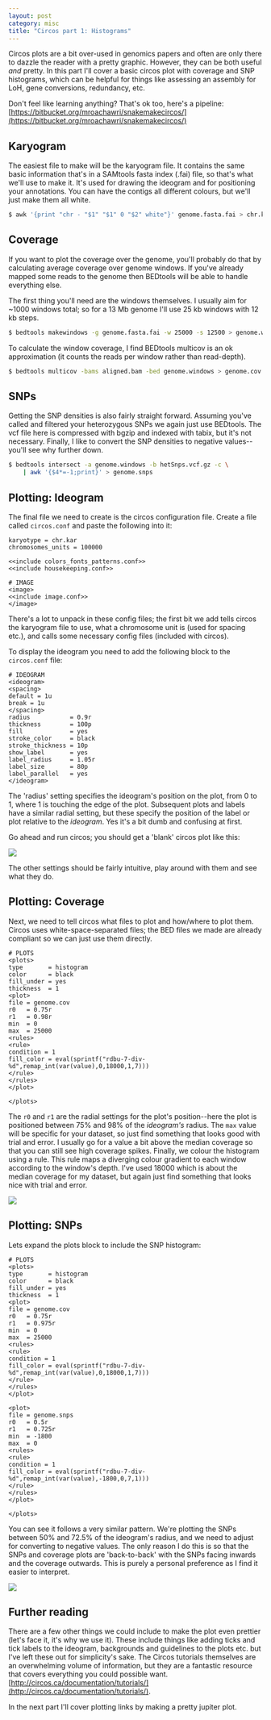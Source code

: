 ```yaml
---
layout: post
category: misc
title: "Circos part 1: Histograms"
---
```


Circos plots are a bit over-used in genomics papers and often are only
there to dazzle the reader with a pretty graphic.
However, they can be both useful _and_ pretty.
In this part I'll cover a basic circos plot with coverage and SNP
histograms, which can be helpful for things like assessing an assembly
for LoH, gene conversions, redundancy, etc.
<!--more-->
Don't feel like learning anything?
That's ok too, here's a pipeline:
[https://bitbucket.org/mroachawri/snakemakecircos/](https://bitbucket.org/mroachawri/snakemakecircos/)

## Karyogram

The easiest file to make will be the karyogram file.
It contains the same basic information that's in a SAMtools
fasta index (.fai) file, so that's what we'll use to make it.
It's used for drawing the ideogram and for positioning your annotations.
You can have the contigs all different colours, but we'll just make
them all white.

```bash
$ awk '{print "chr - "$1" "$1" 0 "$2" white"}' genome.fasta.fai > chr.kar
```

## Coverage

If you want to plot the coverage over the genome, you'll probably do
that by calculating average coverage over genome windows.
If you've already mapped some reads to the genome then BEDtools will be
able to handle everything else.

The first thing you'll need are the windows themselves.
I usually aim for ~1000 windows total; so for a 13 Mb genome I'll use
25 kb windows with 12 kb steps.

```bash
$ bedtools makewindows -g genome.fasta.fai -w 25000 -s 12500 > genome.windows
```

To calculate the window coverage, I find BEDtools multicov is an ok
approximation (it counts the reads per window rather than read-depth).

```bash
$ bedtools multicov -bams aligned.bam -bed genome.windows > genome.cov.histogram
```

## SNPs

Getting the SNP densities is also fairly straight forward.
Assuming you've called and filtered your heterozygous SNPs we again just
use BEDtools.
The vcf file here is compressed with bgzip and indexed with tabix, but
it's not necessary.
Finally, I like to convert the SNP densities to negative values--you'll
see why further down.

```bash
$ bedtools intersect -a genome.windows -b hetSnps.vcf.gz -c \
    | awk '{$4*=-1;print}' > genome.snps
```

## Plotting: Ideogram

The final file we need to create is the circos configuration file.
Create a file called `circos.conf` and paste the following into it:

```
karyotype = chr.kar
chromosomes_units = 100000

<<include colors_fonts_patterns.conf>>
<<include housekeeping.conf>>

# IMAGE
<image>
<<include image.conf>>
</image>
```
There's a lot to unpack in these config files; the first bit we add
tells circos the karyogram file to use, what a chromosome unit is (used
for spacing etc.), and calls some necessary config files (included with
circos).

To display the ideogram you need to add the following block to the
`circos.conf` file:

```
# IDEOGRAM
<ideogram>
<spacing>
default = 1u
break = 1u
</spacing>
radius           = 0.9r
thickness        = 100p
fill             = yes
stroke_color     = black
stroke_thickness = 10p
show_label       = yes
label_radius     = 1.05r
label_size       = 80p
label_parallel   = yes
</ideogram>
```

The 'radius' setting specifies the ideogram's position on the plot, from
0 to 1, where 1 is touching the edge of the plot.
Subsequent plots and labels have a similar radial setting, but these
specify the position of the label or plot relative to the _ideogram_.
Yes it's a bit dumb and confusing at first.

Go ahead and run circos; you should get a 'blank' circos plot like this:

![](/assets/images/ideo.png)

The other settings should be fairly intuitive, play around with them and
see what they do.

## Plotting: Coverage

Next, we need to tell circos what files to plot and how/where to plot
them.
Circos uses white-space-separated files; the BED files we made are
already compliant so we can just use them directly.

```
# PLOTS
<plots>
type       = histogram
color      = black
fill_under = yes
thickness  = 1
<plot>
file = genome.cov
r0   = 0.75r
r1   = 0.98r
min  = 0
max  = 25000
<rules>
<rule>
condition = 1
fill_color = eval(sprintf("rdbu-7-div-%d",remap_int(var(value),0,18000,1,7)))
</rule>
</rules>
</plot>

</plots>
```

The `r0` and `r1` are the radial settings for the plot's position--here
the plot is positioned between 75% and 98% of the _ideogram's_ radius.
The `max` value will be specific for your dataset, so just find something
that looks good with trial and error.
I usually go for a value a bit above the median coverage so that you can
still see high coverage spikes.
Finally, we colour the histogram using a rule.
This rule maps a diverging colour gradient to each window according to
the window's depth.
I've used 18000 which is about the median coverage for my dataset, but
again just find something that looks nice with trial and error.


![](/assets/images/cov.png)

## Plotting: SNPs

Lets expand the plots block to include the SNP histogram:

```
# PLOTS
<plots>
type       = histogram
color      = black
fill_under = yes
thickness  = 1
<plot>
file = genome.cov
r0   = 0.75r
r1   = 0.975r
min  = 0
max  = 25000
<rules>
<rule>
condition = 1
fill_color = eval(sprintf("rdbu-7-div-%d",remap_int(var(value),0,18000,1,7)))
</rule>
</rules>
</plot>

<plot>
file = genome.snps
r0   = 0.5r
r1   = 0.725r
min  = -1800
max  = 0
<rules>
<rule>
condition = 1
fill_color = eval(sprintf("rdbu-7-div-%d",remap_int(var(value),-1800,0,7,1)))
</rule>
</rules>
</plot>

</plots>
```

You can see it follows a very similar pattern.
We're plotting the SNPs between 50% and 72.5% of the ideogram's radius,
and we need to adjust for converting to negative values.
The only reason I do this is so that the SNPs and coverage plots are
'back-to-back' with the SNPs facing inwards and the coverage outwards.
This is purely a personal preference as I find it easier to interpret.

![](/assets/images/snp.png)

## Further reading

There are a few other things we could include to make the plot even
prettier (let's face it, it's why we use it).
These include things like adding ticks and tick labels to the ideogram,
backgrounds and guidelines to the plots etc. but I've left these out
for simplicity's sake.
The Circos tutorials themselves are an overwhelming volume of
information, but they are a fantastic resource that covers everything
you could possible want.
[http://circos.ca/documentation/tutorials/](http://circos.ca/documentation/tutorials/).

In the next part I'll cover plotting links by making a pretty jupiter plot.




